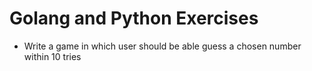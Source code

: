# Golang and Python Exercises

- Write a game in which user should be able guess a chosen number within 10 tries
